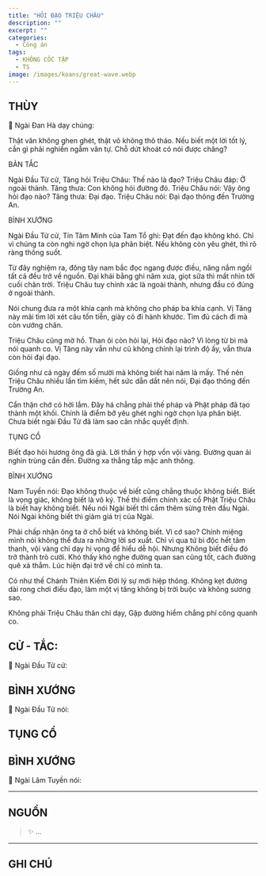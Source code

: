 ```yaml
---
title: "HỎI ĐẠO TRIỆU CHÂU"
description: ""
excerpt: ""
categories:
  - Công án
tags:
  - KHÔNG CỐC TẬP
  - TS 
image: /images/koans/great-wave.webp
---
```


## THÙY

📢 Ngài Đan Hà dạy chúng:

Thật văn không ghen ghét, thật võ không thô tháo. Nếu biết một lời tốt lý, cần gì phải nghiền ngẫm văn tự. Chỗ dứt khoát có nói được chăng?

BẢN TẮC

Ngài Đầu Tử cử, Tăng hỏi Triệu Châu: Thế nào là đạo?
Triệu Châu đáp: Ở ngoài thành.
Tăng thưa: Con không hỏi đường đó.
Triệu Châu nói: Vậy ông hỏi đạo nào?
Tăng thưa: Đại đạo.
Triệu Châu nói: Đại đạo thông đến Trường An.

BÌNH XƯỚNG

Ngài Đầu Tử cử, Tín Tâm Minh của Tam Tổ ghi: Đạt đến đạo không khó. Chỉ vì chúng ta còn nghi ngờ chọn lựa phân biệt. Nếu không còn yêu ghét, thì rõ ràng thông suốt.

Từ đây nghiệm ra, đông tây nam bắc đọc ngang được điều, năng nắm ngồi tất cả đều trở về nguồn. Đại khái bằng ghi năm xưa, giọt sữa thì mất nhìn tới cuối chân trời. Triệu Châu tuy chính xác là ngoài thành, nhưng đầu có đúng ở ngoài thành.

Nói chung đưa ra một khía cạnh mà không cho pháp ba khía cạnh. Vị Tăng này mãi tìm lời xét câu tốn tiễn, giày cỏ đi hành khước. Tìm đủ cách đi mà còn vướng chân.

Triệu Châu cũng mờ hồ. Than ôi còn hỏi lại, Hỏi đạo nào? Vì lòng từ bi mà nói quanh co. Vị Tăng này vẫn như cũ không chỉnh lại trình độ ấy, vẫn thưa còn hỏi đại đạo.

Giống như cả ngày đếm số mười mà không biết hai năm là mấy. Thế nên Triệu Châu nhiều lần tìm kiếm, hết sức dẫn dắt nên nói, Đại đạo thông đến Trường An.

Cẩn thận chớ có hời lắm. Đây há chẳng phải thế pháp và Phật pháp đã tạo thành một khối. Chính là điểm bỡ yêu ghét nghi ngờ chọn lựa phân biệt. Chưa biết ngài Đầu Tử đã làm sao cân nhắc quyết định.

TỤNG CỔ

Biết đạo hỏi hương ông đã già.
Lời thần ý hợp vốn vội vàng.
Đường quan ải nghìn trùng cần đến.
Đường xa thẳng tắp mặc anh thông.

BÌNH XƯỚNG

Nam Tuyền nói: Đạo không thuộc về biết cũng chẳng thuộc không biết. Biết là vọng giác, không biết là vô ký. Thế thì điểm chính xác cổ Phật Triệu Châu là biết hay không biết. Nếu nói Ngài biết thì cắm thêm sừng trên đầu Ngài. Nói Ngài không biết thì giảm giá trị của Ngài.

Phải chấp nhận ông ta ở chỗ biết và không biết. Vì cớ sao? Chính miệng mình nói không thể đưa ra những lời sơ xuất. Chỉ vì qua tứ bi độc hết tâm thanh, vội vàng chỉ dạy hi vọng để hiểu dễ hội. Nhưng Không biết điều đó trở thành trò cười. Khó thấy khó nghe đường quan san cũng tốt, cách đường quê xá thẳm. Lúc hiện đại trở về chỉ có mình ta.

Có như thế Chánh Thiên Kiếm Đới lý sự mới hiệp thông. Không kẹt đường dài rong chơi điều đạo, làm một vị tăng không bị trời buộc và không sương sao.

Không phải Triệu Châu thân chỉ dạy,
Gặp đường hiểm chẳng phí công quanh co.

## CỬ - TẮC:

📢 Ngài Đầu Tử cử:

> 

## BÌNH XƯỚNG

📢 Ngài Đầu Tử nói:


## TỤNG CỔ

<blockquote>

</blockquote>

## BÌNH XƯỚNG

📢 Ngài Lâm Tuyền nói:



<hr class="blog-rule" />

## NGUỒN

> ✨ ...

<hr class="blog-rule" />

## GHI CHÚ

[^1]: ⭐️ <a href="/masters/Baizhang-Huaihai" target="_blank">🔗 TS </a>


